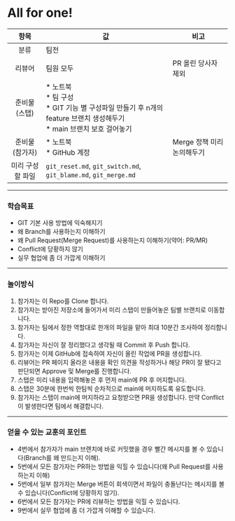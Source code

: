 # All for one!

| 항목 | 값 | 비고 |
|:---:|--|----|
| 분류 | 팀전 | |
| 리뷰어 | 팀원 모두 | PR 올린 당사자 제외 |
| 준비물(스탭) | * 노트북 <br/> * 팀 구성 <br/> * GIT 기능 별 구성파일 만들기 후 n개의 feature 브랜치 생성해두기 <br/> * main 브랜치 보호 걸어놓기 | |
| 준비물(참가자) | * 노트북 <br/> * GitHub 계정 | Merge 정책 미리 논의해두기 |
| 미리 구성할 파일 | `git_reset.md`, `git_switch.md`, `git_blame.md`, `git_merge.md` | |

---

### 학습목표

* GIT 기본 사용 방법에 익숙해지기
* 왜 Branch를 사용하는지 이해하기
* 왜 Pull Request(Merge Request)를 사용하는지 이해하기(약어: PR/MR)
* Conflict에 당황하지 않기
* 실무 협업에 좀 더 가깝게 이해하기

---


### 놀이방식

1. 참가자는 이 Repo를 Clone 합니다.
1. 참가자는 받아진 저장소에 들어가서 미리 스탭이 만들어놓은 팀별 브랜치로 이동합니다.
1. 참가자는 팀에서 정한 역할대로 한개의 파일을 맡아 최대 10분간 조사하여 정리합니다.
1. 참가자는 자신이 잘 정리했다고 생각될 때 Commit 후 Push 합니다.
1. 참가자는 이제 GitHub에 접속하여 자신이 올린 작업에 PR을 생성합니다.
1. 리뷰어는 PR 페이지 올라온 내용을 확인 의견을 작성하거나 해당 PR이 잘 됐다고 판단되면 Approve 및 Merge를 진행합니다.
1. 스탭은 미리 내용을 입력해놓은 후 먼저 main에 PR 후 머지합니다.
1. 스탭은 30분에 한번씩 한팀씩 순차적으로 main에 머지하도록 유도합니다.
1. 참가자는 스탭이 main에 머지하라고 요청받으면 PR을 생성합니다. 만약 Conflict이 발생한다면 팀에서 해결합니다.

---

### 얻을 수 있는 교훈의 포인트

* 4번에서 참가자가 main 브랜치에 바로 커밋했을 경우 빨간 메시지를 볼 수 있습니다(Branch를 왜 만드는지 이해).
* 5번에서 모든 참가자는 PR하는 방법을 익힐 수 있습니다(왜 Pull Request를 사용하는지 이해)
* 5번에서 일부 참가자는 Merge 버튼이 회색이면서 파일이 충돌난다는 메시지를 볼 수 있습니다(Conflict에 당황하지 않기).
* 6번에서 모든 참가자는 PR에 리뷰하는 방법을 익힐 수 있습니다.
* 9번에서 실무 협업에 좀 더 가깝게 이해할 수 있습니다.

